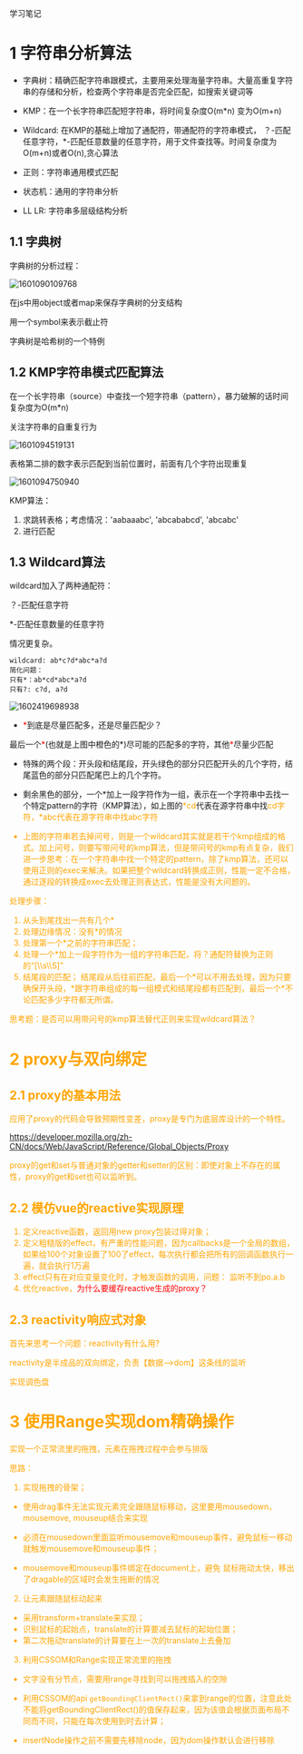 学习笔记
# 1 字符串分析算法
- 字典树：精确匹配字符串跟模式，主要用来处理海量字符串。大量高重复字符串的存储和分析，检查两个字符串是否完全匹配，如搜索关键词等

- KMP：在一个长字符串匹配短字符串，将时间复杂度O(m*n) 变为O(m+n)

- Wildcard: 在KMP的基础上增加了通配符，带通配符的字符串模式， ？-匹配任意字符，*-匹配任意数量的任意字符，用于文件查找等。时间复杂度为O(m+n)或者O(n),贪心算法

- 正则：字符串通用模式匹配

- 状态机：通用的字符串分析

- LL LR: 字符串多层级结构分析

  

## 1.1 字典树

字典树的分析过程：

![1601090109768](C:\Users\Administrator\AppData\Roaming\Typora\typora-user-images\1601090109768.png)

在js中用object或者map来保存字典树的分支结构

用一个symbol来表示截止符

字典树是哈希树的一个特例



## 1.2 KMP字符串模式匹配算法

在一个长字符串（source）中查找一个短字符串（pattern），暴力破解的话时间复杂度为O(m*n)

关注字符串的自重复行为

![1601094519131](C:\Users\Administrator\AppData\Roaming\Typora\typora-user-images\1601094519131.png)

表格第二排的数字表示匹配到当前位置时，前面有几个字符出现重复

![1601094750940](C:\Users\Administrator\AppData\Roaming\Typora\typora-user-images\1601094750940.png)

KMP算法：

1. 求跳转表格；考虑情况：'aabaaabc', 'abcababcd', 'abcabc'
2. 进行匹配



## 1.3 Wildcard算法
wildcard加入了两种通配符：

？-匹配任意字符

\*-匹配任意数量的任意字符

情况更复杂。

```
wildcard: ab*c?d*abc*a?d
简化问题：
只有*：ab*cd*abc*a?d
只有?: c?d, a?d
```

![1602419698938](C:\Users\Administrator\AppData\Roaming\Typora\typora-user-images\1602419698938.png)

- <font color="red">\*</font>到底是尽量匹配多，还是尽量匹配少？

最后一个<font color="red">\*</font>(也就是上图中橙色的\*)尽可能的匹配多的字符，其他<font color="red">\*</font>尽量少匹配

- 特殊的两个段：开头段和结尾段，开头绿色的部分只匹配开头的几个字符，结尾蓝色的部分只匹配尾巴上的几个字符。

- 剩余黑色的部分，一个\*加上一段字符作为一组，表示在一个字符串中去找一个特定pattern的字符（KMP算法），如上图的<font color="orange">\*cd</font>代表在源字符串中找<font color="orange">cd字符，<font color="orange">\*abc</font>代表在源字符串中找<font color="orange">abc</font>字符
- 上图的字符串若去掉问号，则是一个wildcard其实就是若干个kmp组成的格式。加上问号，则要写带问号的kmp算法，但是带问号的kmp有点复杂，我们进一步思考：在一个字符串中找一个特定的pattern，除了kmp算法，还可以使用正则的exec来解决。如果把整个wildcard转换成正则，性能一定不合格，通过逐段的转换成exec去处理正则表达式，性能是没有大问题的。

处理步骤：

1. 从头到尾找出一共有几个\*
2. 处理边缘情况：没有\*的情况
3. 处理第一个\*之前的字符串匹配；
4. 处理一个\*加上一段字符作为一组的字符串匹配，将？通配符替换为正则的“[\\\s\\\S]”
5. 结尾段的匹配； 结尾段从后往前匹配，最后一个\*可以不用去处理，因为只要确保开头段，\*跟字符串组成的每一组模式和结尾段都有匹配到，最后一个*不论匹配多少字符都无所谓。



思考题：是否可以用带问号的kmp算法替代正则来实现wildcard算法？



# 2 proxy与双向绑定

## 2.1 proxy的基本用法

应用了proxy的代码会导致预期性变差，proxy是专门为底层库设计的一个特性。

https://developer.mozilla.org/zh-CN/docs/Web/JavaScript/Reference/Global_Objects/Proxy

proxy的get和set与普通对象的getter和setter的区别：即使对象上不存在的属性，proxy的get和set也可以监听到。



## 2.2 模仿vue的reactive实现原理

1.  定义reactive函数，返回用new proxy包装过得对象；
2.  定义粗糙版的effect，有严重的性能问题，因为callbacks是一个全局的数组，如果给100个对象设置了100了effect，每次执行都会把所有的回调函数执行一遍，就会执行1万遍
3. effect只有在对应变量变化时，才触发函数的调用，问题： 监听不到po.a.b
4.  优化reactive，<font color="red">为什么要缓存reactive生成的proxy？</font>



## 2.3 reactivity响应式对象

首先来思考一个问题：reactivity有什么用?

reactivity是半成品的双向绑定，负责【数据-->dom】这条线的监听

实现调色盘



# 3 使用Range实现dom精确操作

实现一个正常流里的拖拽，元素在拖拽过程中会参与排版

思路：

1. 实现拖拽的骨架；

- 使用drag事件无法实现元素完全跟随鼠标移动，这里要用mousedown，mousemove, mouseup结合来实现

- 必须在mousedown里面监听mousemove和mouseup事件，避免鼠标一移动就触发mousemove和mouseup事件；
- mousemove和mouseup事件绑定在document上，避免 鼠标拖动太快，移出了dragable的区域时会发生拖断的情况



2. 让元素跟随鼠标动起来

- 采用transform+translate来实现；
- 识别鼠标的起始点，translate的计算要减去鼠标的起始位置；
- 第二次拖动translate的计算要在上一次的translate上去叠加



3. 利用CSSOM和Range实现正常流里的拖拽

- 文字没有分节点，需要用range寻找到可以拖拽插入的空隙

- 利用CSSOM的api `getBoundingClientRect()`来拿到range的位置，注意此处不能将getBoundingClientRect()的值保存起来，因为该值会根据页面布局不同而不同，只能在每次使用到时去计算；

- insertNode操作之前不需要先移除node，因为dom操作默认会进行移除

  

